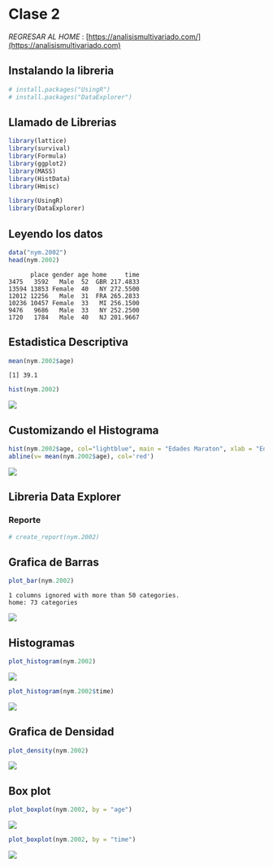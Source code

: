 Clase 2
================

*REGRESAR AL HOME* : [https://analisismultivariado.com/](https://analisismultivariado.com) 

## Instalando la libreria

``` r
# install.packages("UsingR")
# install.packages("DataExplorer")
```

## Llamado de Librerias

``` r
library(lattice)
library(survival)
library(Formula)
library(ggplot2)
library(MASS) 
library(HistData)
library(Hmisc)
```

``` r
library(UsingR)
library(DataExplorer)
```

## Leyendo los datos

``` r
data("nym.2002")
head(nym.2002)
```

          place gender age home     time
    3475   3592   Male  52  GBR 217.4833
    13594 13853 Female  40   NY 272.5500
    12012 12256   Male  31  FRA 265.2833
    10236 10457 Female  33   MI 256.1500
    9476   9686   Male  33   NY 252.2500
    1720   1784   Male  40   NJ 201.9667

## Estadistica Descriptiva

``` r
mean(nym.2002$age)
```

    [1] 39.1

``` r
hist(nym.2002)
```

![](README_files/figure-gfm/unnamed-chunk-4-1.png)<!-- -->

## Customizando el Histograma

``` r
hist(nym.2002$age, col="lightblue", main = "Edades Maraton", xlab = "Edades", freq = TRUE, labels = TRUE)
abline(v= mean(nym.2002$age), col='red')
```

![](README_files/figure-gfm/unnamed-chunk-5-1.png)<!-- -->

## Libreria Data Explorer

### Reporte

``` r
# create_report(nym.2002)
```

## Grafica de Barras

``` r
plot_bar(nym.2002)
```

    1 columns ignored with more than 50 categories.
    home: 73 categories

![](README_files/figure-gfm/Data%20Explorer%202-1.png)<!-- -->

## Histogramas

``` r
plot_histogram(nym.2002)
```

![](README_files/figure-gfm/Data%20Explorer%203-1.png)<!-- -->

``` r
plot_histogram(nym.2002$time)
```

![](README_files/figure-gfm/Data%20Explorer%204-1.png)<!-- -->

## Grafica de Densidad

``` r
plot_density(nym.2002)
```

![](README_files/figure-gfm/Data%20Explorer%205-1.png)<!-- -->

## Box plot

``` r
plot_boxplot(nym.2002, by = "age")
```

![](README_files/figure-gfm/Data%20Explorer%206-1.png)<!-- -->

``` r
plot_boxplot(nym.2002, by = "time")
```

![](README_files/figure-gfm/Data%20Explorer%207-1.png)<!-- -->
